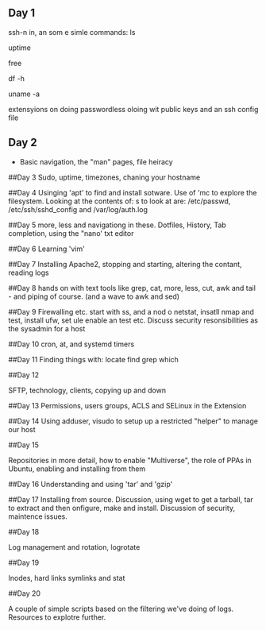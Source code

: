 ## Day 1
ssh-n in, an som e simle commands: ls

uptime

free

df -h

uname -a

extensyions on doing passwordless oloing wit public keys and an ssh config file



## Day 2
- Basic navigation, the "man" pages, file heiracy

##Day 3 
Sudo, uptime, timezones, chaning your hostname

##Day 4
Usinging 'apt' to find and install sotware. Use of 'mc to explore the filesystem. Looking at the contents of: s to look at are: /etc/passwd, /etc/ssh/sshd_config and /var/log/auth.log


##Day 5
more, less and navigationg in these. Dotfiles, History, Tab completion, using the "nano' txt editor


##Day 6
Learning 'vim'

##Day 7
Installing Apache2, stopping and starting, altering the contant, reading logs

##Day 8
 hands on with text tools like grep, cat, more, less, cut, awk and tail  - and piping of course. (and a wave to awk and sed) 
 
 ##Day 9 
 Firewalling etc. start with ss, and a nod o netstat, insatll nmap and test, install ufw, set ule enable an test etc. Discuss security resonsibilities as the sysadmin for a host
 
 ##Day 10
 cron, at, and systemd timers
 
 ##Day 11 
 Finding things with:
  locate
find
grep
which

##Day 12 

SFTP, technology, clients, copying up and down

##Day 13
Permissions, users groups, ACLS and SELinux in the Extension

##Day 14
Using adduser, visudo to setup up a restricted "helper" to manage our host

##Day 15

Repositories in more detail, how to enable "Multiverse", the role of PPAs in Ubuntu, enabling and installing from them

##Day 16
Understanding and using 'tar' and 'gzip'

##Day 17
Installing from source. Discussion, using wget to get a tarball, tar to extract and then onfigure, make and install. Discussion of security, maintence issues.

##Day 18

Log management and rotation, logrotate

##Day 19

 Inodes, hard links symlinks and stat
 
 ##Day 20
 
 A couple of simple scripts based on the filtering we've doing of logs. Resources to explotre further.
